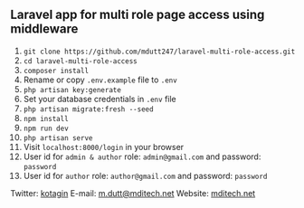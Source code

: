 ## Laravel app for multi role page access using middleware

1. `git clone https://github.com/mdutt247/laravel-multi-role-access.git`
2. `cd laravel-multi-role-access`
3. `composer install`
4. Rename or copy `.env.example` file to `.env`
5. `php artisan key:generate`
6. Set your database credentials in `.env` file
7. `php artisan migrate:fresh --seed`
8. `npm install`
9. `npm run dev`
10. `php artisan serve`
11. Visit `localhost:8000/login` in your browser
12. User id for `admin & author` role: `admin@gmail.com` and password: `password`
13. User id for `author` role: `author@gmail.com` and password: `password`

Twitter: [kotagin](https://twitter.com/kotagin)
E-mail: [m.dutt@mditech.net](mailto:m.dutt@mditech.net)
Website: [mditech.net](https://mditech.net)
